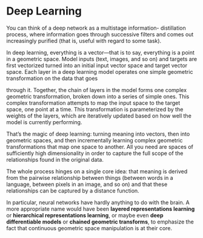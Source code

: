 # Deep Learning

You can think of a deep network as a multistage information- distillation process, where information goes through successive filters and comes out increasingly purified (that is, useful with regard to some task).

In deep learning, everything is a vector—that is to say, everything is a point in a geometric space. Model inputs (text, images, and so on) and targets are first vectorized turned into an initial input vector space and target vector space. Each layer in a deep learning model operates one simple geometric transformation on the data that goes

through it. Together, the chain of layers in the model forms one complex geometric transformation, broken down into a series of simple ones. This complex transformation attempts to map the input space to the target space, one point at a time. This transformation is parameterized by the weights of the layers, which are iteratively updated based on how well the model is currently performing.

That’s the magic of deep learning: turning meaning into vectors, then into geometric spaces, and then incrementally learning complex geometric transformations that map one space to another. All you need are spaces of sufficiently high dimensionality in order to capture the full scope of the relationships found in the original data.

The whole process hinges on a single core idea: that meaning is derived from the pairwise relationship between things (between words in a language, between pixels in an image, and so on) and that these relationships can be captured by a distance function.

In particular, neural networks have hardly anything to do with the brain. A more appropriate name would have been **layered representations learning** or **hierarchical representations learning**, or maybe even **deep differentiable models** or **chained geometric transforms**, to emphasize the fact that continuous geometric space manipulation is at their core.